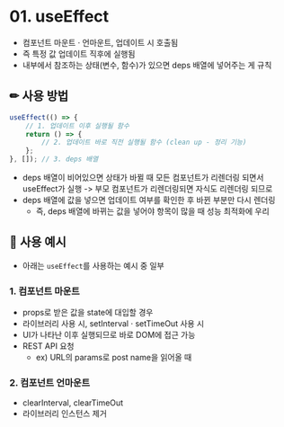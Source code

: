 # 01. useEffect

* 컴포넌트 마운트 · 언마운트, 업데이트 시 호출됨
* 즉 특정 값 업데이트 직후에 실행됨
* 내부에서 참조하는 상태(변수, 함수)가 있으면 deps 배열에 넣어주는 게 규칙

## ✏ 사용 방법
```javascript
useEffect(() => {
    // 1. 업데이트 이후 실행될 함수
	return () => {
        // 2. 업데이트 바로 직전 실행될 함수 (clean up - 정리 기능)
	};
}, []); // 3. deps 배열
```
* deps 배열이 비어있으면 상태가 바뀔 때 모든 컴포넌트가 리렌더링 되면서 useEffect가 실행 -> 부모 컴포넌트가 리렌더링되면 자식도 리렌더링 되므로
* deps 배열에 값을 넣으면 업데이트 여부를 확인한 후 바뀐 부분만 다시 렌더링
    * 즉, deps 배열에 바뀌는 값을 넣어야 항목이 많을 때 성능 최적화에 우리

## 💬 사용 예시
* 아래는 `useEffect`를 사용하는 예시 중 일부 
### 1. 컴포넌트 마운트
* props로 받은 값을 state에 대입할 경우
* 라이브러리 사용 시, setInterval · setTimeOut 사용 시
* UI가 나타난 이후 실행되므로 바로 DOM에 접근 가능
* REST API 요청
    * ex) URL의 params로 post name을 읽어올 때
### 2. 컴포넌트 언마운트
* clearInterval, clearTimeOut
* 라이브러리 인스턴스 제거